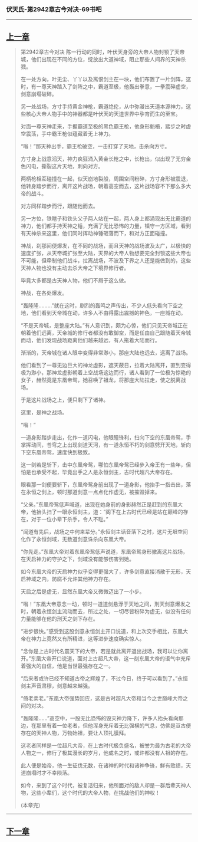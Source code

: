 ### 伏天氏-第2942章古今对决-69书吧

--------
[上一章](./0fffdce2a3c20e30c01e7ee049678926.md)
--------


>
>
>
>第2942章古今对决
>陈一行动的同时，叶伏天身旁的大帝人物封锁了天帝城，他们出现在不同的方位，绽放出大道神域，阻止那些人间界的天神杀戮。
>
>在一处方向，叶无尘、丫丫以及离恨剑主在一块，他们布置了一片剑阵，这时，有一尊天神踏入了剑阵之中，霸道至极，他轰出拳意，一拳震碎虚空，剑意崩塌破碎。
>
>另一处战场，方寸手持黄金神枪，霸道绝伦，从中弥漫出天道本源神力，这些核心大帝人物手中的神器都是叶伏天的天道世界中孕育而生的至宝。
>
>对面一尊天神走来，手握霸道至极的黑色霸王枪，他身形魁梧，踏步之时虚空震荡，手中霸王枪似蕴藏着无上神力。
>
>“嗡！”那天神出手，霸王枪破空，一击打穿了天地，击杀向方寸。
>
>方寸身上战意滔天，神力疯狂涌入黄金长枪之中，长枪出，似出现了无穷金色闪电，撕裂这片天地，刺向对方。
>
>两柄枪相互碰撞在一起，似天崩地裂般，周围空间粉碎，方寸身形被震退，他转身踏步而行，离开这片战场，朝着高空而去，这片战场容不下那么多大帝的战斗。
>
>对方同样踏步而行，跟随他而去。
>
>另一方位，铁瞎子和铁头父子两人站在一起，两人身上都涌现出无比霸道的神力，他们都手持天神之锤，充满了无比恐怖的力量，镇守一方区域，看到有天神杀来这里，他们同时挥动神锤砸落而下，和对方正面碰撞。
>
>神战，刹那间便爆发，在不同的战场，而且天神的战场波及太广，以极快的速度扩张，从天帝城扩张至大陆，天界的大帝人物想要完全封锁这些大帝也不可能，但牵制他们战斗，拉离战场，不波及下界之人还是能做到的，这些天神人物也没有主动去杀大帝之下境界修行者。
>
>毕竟大多都是古天神人物，他们不屑于这么做。
>
>神战，在各处爆发。
>
>“轰隆隆………”就在这时，剧烈的轰鸣之声传出，不少人低头看向下空之地，他们看到天帝城在动，许多人不由得露出震撼的神色，一座城在动。
>
>“不是天帝城，是整座大陆。”有人意识到，颇为心惊，他们只见天帝城正在朝着他们远离，天帝城的修行者都没有敢御空，而是任由自己跟随着天帝城而动，他们发现战场距离他们越来越远，有人拖着大陆而行。
>
>渐渐的，天帝城在诸人眼中变得非常渺小，那座大陆也远去，远离了战场。
>
>他们看到了一尊无边巨大的神龙虚影，遮天蔽日，拉着大陆离开，直到变得极为渺小，那神龙虚影朝着上空战场这边而行，诸人看到了一位极为惊艳的女子，赫然竟是东凰帝鸳，她召唤了祖龙，将那座大陆拉走，使之脱离战场。
>
>于是这片战场之上，便只剩下了诸神。
>
>这里，是神之战场。
>
>“嗡！”
>
>一道身影踏步走出，化作一道闪电，他眼瞳锋利，扫向下空的东凰帝鸳，手掌挥动间，苍穹之上出现剑道天河，有一道永恒不朽的剑意劈开天地，斩向下空东凰帝鸳，速度快到极致。
>
>这一剑若是斩下，击中东凰帝鸳，哪怕东凰帝鸳已经步入帝王有一些年，但怕是也承受不起，毕竟出手之人是永恒剑主，古时代超凡大帝存在。
>
>眼看那一剑便要斩下，东凰帝鸳身前出现了一道身影，他抬手一指击出，落在永恒之剑上，顿时那道剑意一点点化作虚无，被摧毁掉来。
>
>“父亲。”东凰帝鸳低声喊道，出现在她身前的身影赫然正是赶到的东凰大帝，他抬头扫了一眼永恒剑主，道：“阁下在上古时代已经是站在巅峰的存在，对于一位小辈下杀手，令人不耻。”
>
>“闻道有先后，战场之中何来辈分。”永恒剑主话音落下之时，这片无垠空间化作了永恒剑域，无数道剑意诛杀向东凰大帝。
>
>“你先走。”东凰大帝对着东凰帝鸳低声说道，东凰帝鸳身形撤离这片战场，在天启神力的守护之下，剑域没有能够伤害到她。
>
>如今东凰大帝的天启神力似乎变得更强大了，许多剑意直接消散于无形，天启神域之内，防腐不允许其他神力存在。
>
>天启之后是虚无，显然东凰大帝又微微迈出了一小步。
>
>“嗡！”东凰大帝意念一动，顿时一道道剑悬浮于天地之间，刑天剑意爆发之时，朝着永恒剑主流动而去，所过之处，一切尽皆粉碎为虚无，似没有任何力量能够在他的刑天之剑下存在。
>
>“进步很快。”感受到这股剑意永恒剑主开口说道，和上次交手相比，东凰大帝在神力上竟然又有所精进，这等进步速度确实惊人。
>
>“念你是上古时代名震天下的大帝，若是就此离开退出战场，我可以让你离开。”东凰大帝开口说道，面对上古超凡大帝，这一刻东凰大帝的语气中充斥着强大的自信，他是当世最强存在之一。
>
>“后来者或许已经不知道古帝之辉煌了，不过今日，终于可以看到了。”永恒剑主声音肃穆，剑意越来越强。
>
>“倚老卖老。”东凰大帝强势回应，这是古时超凡大帝和当今之世巅峰大帝之间的对决。
>
>“轰隆隆……”高空中，一股无比恐怖的毁灭神力降下，许多人抬头看向那边，在那里有着一位老者，但他浑身充斥着无比强横的气息，仿佛是亘古便存在的天神人物，万物始祖，要让人顶礼膜拜。
>
>这老者同样是一位超凡大帝，在上古时代极负盛名，被誉为最为古老的大帝人物之一，修行了极其漫长的岁月，他成名之时，或许都没有人祖的存在。
>
>此人便是始帝，他一生征伐无数，在诸神的时代和诸神争锋，鲜有败绩，天道崩塌时才不幸陨落。
>
>如今，来到了这个时代，被复活归来，他所面对的敌人却是一群后辈天神人物，这些小辈们，这个时代的大帝人物，在挑战他们的神权！
>
>(本章完)
>
>

--------
[下一章](./ee25c2ae81639a4e408cbabe5bd2f3e8.md)
--------
